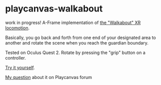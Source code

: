 # playcanvas-walkabout
work in progress!
A-Frame implementation of [the "Walkabout" XR locomotion](https://youtu.be/pW6nlLV88Zk?t=15).

Basically, you go back and forth from one end of your designated area to another and rotate the scene
when you reach the guardian boundary.

Tested on Oculus Quest 2.
Rotate by pressing the "grip" button on a controller.

[Try it yourself](https://www.timatimak.eu/experiments/playcanvas-walkabout/index.html).

[My question](https://forum.playcanvas.com/t/do-i-rotate-an-xr-camera-the-right-way/17321) about it on Playcanvas forum
